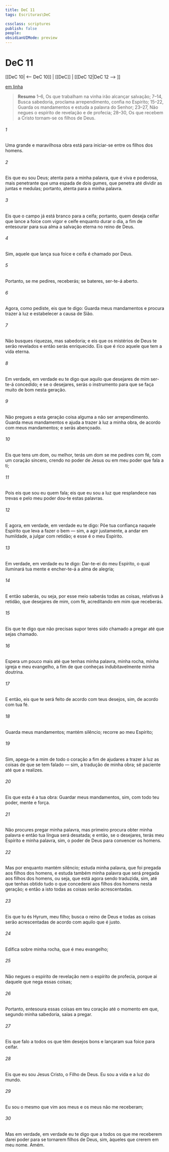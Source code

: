 ```yaml
---
title: DeC 11
tags: Escrituras\DeC

cssclass: scriptures
publish: false
people:
obsidianUIMode: preview
---
```


# DeC 11
[[DeC 10| <-- DeC 10]] | [[DeC]] | [[DeC 12|DeC 12 --> ]]

[em linha](https://churchofjesuschrist.org/study/scriptures/dc-testament/dc/11?lang=por)

> __Resumo__
1–6, Os que trabalham na vinha irão alcançar salvação; 7–14, Busca sabedoria, proclama arrependimento, confia no Espírito; 15–22, Guarda os mandamentos e estuda a palavra do Senhor; 23–27, Não negues o espírito de revelação e de profecia; 28–30, Os que recebem a Cristo tornam-se os filhos de Deus.

###### 1 
Uma grande e maravilhosa obra está para iniciar-se entre os filhos dos homens.

###### 2 
Eis que eu sou Deus; atenta para a minha palavra, que é viva e poderosa, mais penetrante que uma espada de dois gumes, que penetra até dividir as juntas e medulas; portanto, atenta para a minha palavra.

###### 3 
Eis que o campo já está branco para a ceifa; portanto, quem deseja ceifar que lance a foice com vigor e ceife enquanto durar o dia, a fim de entesourar para sua alma a salvação eterna no reino de Deus.

###### 4 
Sim, aquele que lança sua foice e ceifa é chamado por Deus.

###### 5 
Portanto, se me pedires, receberás; se bateres, ser-te-á aberto.

###### 6 
Agora, como pediste, eis que te digo: Guarda meus mandamentos e procura trazer à luz e estabelecer a causa de Sião.

###### 7 
Não busques riquezas, mas sabedoria; e eis que os mistérios de Deus te serão revelados e então serás enriquecido. Eis que é rico aquele que tem a vida eterna.

###### 8 
Em verdade, em verdade eu te digo que aquilo que desejares de mim ser-te-á concedido; e se o desejares, serás o instrumento para que se faça muito de bom nesta geração.

###### 9 
Não pregues a esta geração coisa alguma a não ser arrependimento. Guarda meus mandamentos e ajuda a trazer à luz a minha obra, de acordo com meus mandamentos; e serás abençoado.

###### 10 
Eis que tens um dom, ou melhor, terás um dom se me pedires com fé, com um coração sincero, crendo no poder de Jesus ou em meu poder que fala a ti;

###### 11 
Pois eis que sou eu quem fala; eis que eu sou a luz que resplandece nas trevas e pelo meu poder dou-te estas palavras.

###### 12 
E agora, em verdade, em verdade eu te digo: Põe tua confiança naquele Espírito que leva a fazer o bem — sim, a agir justamente, a andar em humildade, a julgar com retidão; e esse é o meu Espírito.

###### 13 
Em verdade, em verdade eu te digo: Dar-te-ei do meu Espírito, o qual iluminará tua mente e encher-te-á a alma de alegria;

###### 14 
E então saberás, ou seja, por esse meio saberás todas as coisas, relativas à retidão, que desejares de mim, com fé, acreditando em mim que receberás.

###### 15 
Eis que te digo que não precisas supor teres sido chamado a pregar até que sejas chamado.

###### 16 
Espera um pouco mais até que tenhas minha palavra, minha rocha, minha igreja e meu evangelho, a fim de que conheças indubitavelmente minha doutrina.

###### 17 
E então, eis que te será feito de acordo com teus desejos, sim, de acordo com tua fé.

###### 18 
Guarda meus mandamentos; mantém silêncio; recorre ao meu Espírito;

###### 19 
Sim, apega-te a mim de todo o coração a fim de ajudares a trazer à luz as coisas de que se tem falado — sim, a tradução de minha obra; sê paciente até que a realizes.

###### 20 
Eis que esta é a tua obra: Guardar meus mandamentos, sim, com todo teu poder, mente e força.

###### 21 
Não procures pregar minha palavra, mas primeiro procura obter minha palavra e então tua língua será desatada; e então, se o desejares, terás meu Espírito e minha palavra, sim, o poder de Deus para convencer os homens.

###### 22 
Mas por enquanto mantém silêncio; estuda minha palavra, que foi pregada aos filhos dos homens, e estuda também minha palavra que será pregada aos filhos dos homens, ou seja, que está agora sendo traduzida, sim, até que tenhas obtido tudo o que concederei aos filhos dos homens nesta geração; e então a isto todas as coisas serão acrescentadas.

###### 23 
Eis que tu és Hyrum, meu filho; busca o reino de Deus e todas as coisas serão acrescentadas de acordo com aquilo que é justo.

###### 24 
Edifica sobre minha rocha, que é meu evangelho;

###### 25 
Não negues o espírito de revelação nem o espírito de profecia, porque ai daquele que nega essas coisas;

###### 26 
Portanto, entesoura essas coisas em teu coração até o momento em que, segundo minha sabedoria, saias a pregar.

###### 27 
Eis que falo a todos os que têm desejos bons e lançaram sua foice para ceifar.

###### 28 
Eis que eu sou Jesus Cristo, o Filho de Deus. Eu sou a vida e a luz do mundo.

###### 29 
Eu sou o mesmo que vim aos meus e os meus não me receberam;

###### 30 
Mas em verdade, em verdade eu te digo que a todos os que me receberem darei poder para se tornarem filhos de Deus, sim, àqueles que crerem em meu nome. Amém.

